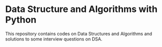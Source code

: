 # Data Structure and Algorithms with Python 
This repository contains codes on Data Structures and Algorithms and solutions to some interview questions on DSA.
